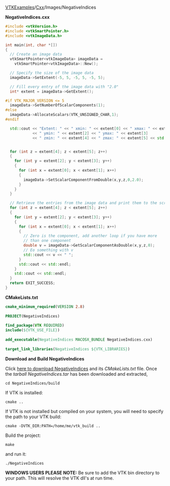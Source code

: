 [VTKExamples](/home/)/[Cxx](/Cxx)/Images/NegativeIndices

**NegativeIndices.cxx**
```c++
#include <vtkVersion.h>
#include <vtkSmartPointer.h>
#include <vtkImageData.h>

int main(int, char *[])
{
  // Create an image data
  vtkSmartPointer<vtkImageData> imageData =
    vtkSmartPointer<vtkImageData>::New();

  // Specify the size of the image data
  imageData->SetExtent(-5, 5, -5, 5, -5, 5);

  // Fill every entry of the image data with "2.0"
  int* extent = imageData->GetExtent();

#if VTK_MAJOR_VERSION <= 5
  imageData->SetNumberOfScalarComponents(1);
#else
  imageData->AllocateScalars(VTK_UNSIGNED_CHAR,1);
#endif

  std::cout << "Extent: " << " xmin: " << extent[0] << " xmax: " << extent[1]
            << " ymin: " << extent[2] << " ymax: " << extent[3]
            << " zmin: " << extent[4] << " zmax: " << extent[5] << std::endl;


  for (int z = extent[4]; z < extent[5]; z++)
  {
    for (int y = extent[2]; y < extent[3]; y++)
    {
      for (int x = extent[0]; x < extent[1]; x++)
      {
        imageData->SetScalarComponentFromDouble(x,y,z,0,2.0);
      }
    }
  }

  // Retrieve the entries from the image data and print them to the screen
  for (int z = extent[4]; z < extent[5]; z++)
  {
    for (int y = extent[2]; y < extent[3]; y++)
    {
      for (int x = extent[0]; x < extent[1]; x++)
      {
        // Zero is the component, add another loop if you have more
        // than one component
        double v = imageData->GetScalarComponentAsDouble(x,y,z,0);
        // Eo something with v
        std::cout << v << " ";
      }
      std::cout << std::endl;
    }
    std::cout << std::endl;
  }
  return EXIT_SUCCESS;
}
```
**CMakeLists.txt**
```cmake
cmake_minimum_required(VERSION 2.8)
 
PROJECT(NegativeIndices)
 
find_package(VTK REQUIRED)
include(${VTK_USE_FILE})
 
add_executable(NegativeIndices MACOSX_BUNDLE NegativeIndices.cxx)
 
target_link_libraries(NegativeIndices ${VTK_LIBRARIES})
```

**Download and Build NegativeIndices**

Click [here to download NegativeIndices](https://github.com/lorensen/VTKWikiExamplesTarballs/raw/master/NegativeIndices.tar) and its *CMakeLists.txt* file.
Once the *tarball NegativeIndices.tar* has been downloaded and extracted,
```
cd NegativeIndices/build 
```
If VTK is installed:
```
cmake ..
```
If VTK is not installed but compiled on your system, you will need to specify the path to your VTK build:
```
cmake -DVTK_DIR:PATH=/home/me/vtk_build ..
```
Build the project:
```
make
```
and run it:
```
./NegativeIndices
```
**WINDOWS USERS PLEASE NOTE:** Be sure to add the VTK bin directory to your path. This will resolve the VTK dll's at run time.

